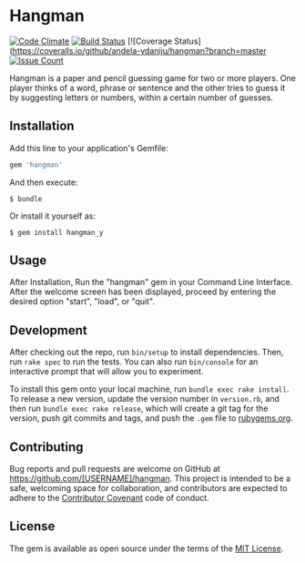 # Hangman

[![Code Climate](https://codeclimate.com/github/andela-ydaniju/hangman/badges/gpa.svg)](https://codeclimate.com/github/andela-ydaniju/hangman) [![Build Status](https://travis-ci.org/andela-ydaniju/hangman.svg?branch=master)](https://travis-ci.org/andela-ydaniju/hangman) [![Coverage Status](https://coveralls.io/github/andela-ydaniju/hangman?branch=master  [![Issue Count](https://codeclimate.com/github/andela-ydaniju/hangman/badges/issue_count.svg)](https://codeclimate.com/github/andela-ydaniju/hangman)

Hangman is a paper and pencil guessing game for two or more players. One player thinks of a word, phrase or sentence and the other tries to guess it by suggesting letters or numbers, within a certain number of guesses.

## Installation

Add this line to your application's Gemfile:

```ruby
gem 'hangman'
```

And then execute:

    $ bundle

Or install it yourself as:

    $ gem install hangman_y

## Usage

After Installation, Run the "hangman" gem in your Command Line Interface. After the welcome screen has been displayed, proceed by entering the desired option "start", "load", or "quit".

## Development

After checking out the repo, run `bin/setup` to install dependencies. Then, run `rake spec` to run the tests. You can also run `bin/console` for an interactive prompt that will allow you to experiment.

To install this gem onto your local machine, run `bundle exec rake install`. To release a new version, update the version number in `version.rb`, and then run `bundle exec rake release`, which will create a git tag for the version, push git commits and tags, and push the `.gem` file to [rubygems.org](https://rubygems.org).

## Contributing

Bug reports and pull requests are welcome on GitHub at https://github.com/[USERNAME]/hangman. This project is intended to be a safe, welcoming space for collaboration, and contributors are expected to adhere to the [Contributor Covenant](contributor-covenant.org) code of conduct.


## License

The gem is available as open source under the terms of the [MIT License](http://opensource.org/licenses/MIT).

